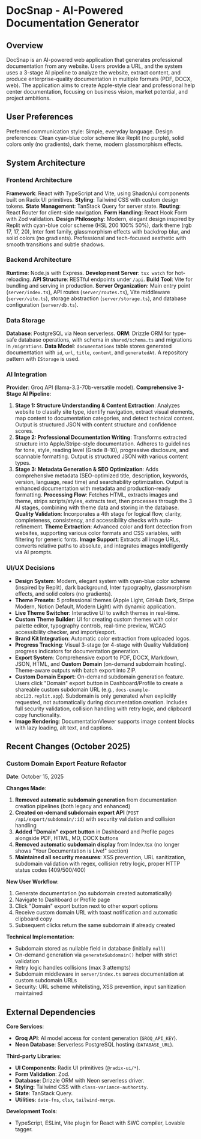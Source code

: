 # DocSnap - AI-Powered Documentation Generator

## Overview

DocSnap is an AI-powered web application that generates professional documentation from any website. Users provide a URL, and the system uses a 3-stage AI pipeline to analyze the website, extract content, and produce enterprise-quality documentation in multiple formats (PDF, DOCX, web). The application aims to create Apple-style clear and professional help center documentation, focusing on business vision, market potential, and project ambitions.

## User Preferences

Preferred communication style: Simple, everyday language.
Design preferences: Clean cyan-blue color scheme like Replit (no purple), solid colors only (no gradients), dark theme, modern glassmorphism effects.

## System Architecture

### Frontend Architecture

**Framework**: React with TypeScript and Vite, using Shadcn/ui components built on Radix UI primitives.
**Styling**: Tailwind CSS with custom design tokens.
**State Management**: TanStack Query for server state.
**Routing**: React Router for client-side navigation.
**Form Handling**: React Hook Form with Zod validation.
**Design Philosophy**: Modern, elegant design inspired by Replit with cyan-blue color scheme (HSL 200 100% 50%), dark theme (rgb 17, 17, 20), Inter font family, glassmorphism effects with backdrop blur, and solid colors (no gradients). Professional and tech-focused aesthetic with smooth transitions and subtle shadows.

### Backend Architecture

**Runtime**: Node.js with Express.
**Development Server**: `tsx watch` for hot-reloading.
**API Structure**: RESTful endpoints under `/api`.
**Build Tool**: Vite for bundling and serving in production.
**Server Organization**: Main entry point (`server/index.ts`), API routes (`server/routes.ts`), Vite middleware (`server/vite.ts`), storage abstraction (`server/storage.ts`), and database configuration (`server/db.ts`).

### Data Storage

**Database**: PostgreSQL via Neon serverless.
**ORM**: Drizzle ORM for type-safe database operations, with schema in `shared/schema.ts` and migrations in `/migrations`.
**Data Model**: `documentations` table stores generated documentation with `id`, `url`, `title`, `content`, and `generatedAt`. A repository pattern with `IStorage` is used.

### AI Integration

**Provider**: Groq API (llama-3.3-70b-versatile model).
**Comprehensive 3-Stage AI Pipeline**:
1.  **Stage 1: Structure Understanding & Content Extraction**: Analyzes website to classify site type, identify navigation, extract visual elements, map content to documentation categories, and detect technical content. Output is structured JSON with content structure and confidence scores.
2.  **Stage 2: Professional Documentation Writing**: Transforms extracted structure into Apple/Stripe-style documentation. Adheres to guidelines for tone, style, reading level (Grade 8-10), progressive disclosure, and scannable formatting. Output is structured JSON with various content types.
3.  **Stage 3: Metadata Generation & SEO Optimization**: Adds comprehensive metadata (SEO-optimized title, description, keywords, version, language, read time) and searchability optimization. Output is enhanced documentation with metadata and production-ready formatting.
**Processing Flow**: Fetches HTML, extracts images and theme, strips scripts/styles, extracts text, then processes through the 3 AI stages, combining with theme data and storing in the database.
**Quality Validation**: Incorporates a 4th stage for logical flow, clarity, completeness, consistency, and accessibility checks with auto-refinement.
**Theme Extraction**: Advanced color and font detection from websites, supporting various color formats and CSS variables, with filtering for generic fonts.
**Image Support**: Extracts all image URLs, converts relative paths to absolute, and integrates images intelligently via AI prompts.

### UI/UX Decisions

*   **Design System**: Modern, elegant system with cyan-blue color scheme (inspired by Replit), dark background, Inter typography, glassmorphism effects, and solid colors (no gradients).
*   **Theme Presets**: 5 professional themes (Apple Light, GitHub Dark, Stripe Modern, Notion Default, Modern Light) with dynamic application.
*   **Live Theme Switcher**: Interactive UI to switch themes in real-time.
*   **Custom Theme Builder**: UI for creating custom themes with color palette editor, typography controls, real-time preview, WCAG accessibility checker, and import/export.
*   **Brand Kit Integration**: Automatic color extraction from uploaded logos.
*   **Progress Tracking**: Visual 3-stage (or 4-stage with Quality Validation) progress indicators for documentation generation.
*   **Export System**: Comprehensive export to PDF, DOCX, Markdown, JSON, HTML, and **Custom Domain** (on-demand subdomain hosting). Theme-aware outputs with batch export into ZIP.
*   **Custom Domain Export**: On-demand subdomain generation feature. Users click "Domain" export button in Dashboard/Profile to create a shareable custom subdomain URL (e.g., `docs-example-abc123.replit.app`). Subdomain is only generated when explicitly requested, not automatically during documentation creation. Includes full security validation, collision handling with retry logic, and clipboard copy functionality.
*   **Image Rendering**: DocumentationViewer supports image content blocks with lazy loading, alt text, and captions.

## Recent Changes (October 2025)

### Custom Domain Export Feature Refactor
**Date**: October 15, 2025

**Changes Made**:
1. **Removed automatic subdomain generation** from documentation creation pipelines (both legacy and enhanced)
2. **Created on-demand subdomain export API** (`POST /api/export/subdomain/:id`) with security validation and collision handling
3. **Added "Domain" export button** in Dashboard and Profile pages alongside PDF, HTML, MD, DOCX buttons
4. **Removed automatic subdomain display** from Index.tsx (no longer shows "Your Documentation is Live!" section)
5. **Maintained all security measures**: XSS prevention, URL sanitization, subdomain validation with regex, collision retry logic, proper HTTP status codes (409/500/400)

**New User Workflow**:
1. Generate documentation (no subdomain created automatically)
2. Navigate to Dashboard or Profile page
3. Click "Domain" export button next to other export options
4. Receive custom domain URL with toast notification and automatic clipboard copy
5. Subsequent clicks return the same subdomain if already created

**Technical Implementation**:
- Subdomain stored as nullable field in database (initially `null`)
- On-demand generation via `generateSubdomain()` helper with strict validation
- Retry logic handles collisions (max 3 attempts)
- Subdomain middleware in `server/index.ts` serves documentation at custom subdomain URLs
- Security: URL scheme whitelisting, XSS prevention, input sanitization maintained

## External Dependencies

**Core Services**:
*   **Groq API**: AI model access for content generation (`GROQ_API_KEY`).
*   **Neon Database**: Serverless PostgreSQL hosting (`DATABASE_URL`).

**Third-party Libraries**:
*   **UI Components**: Radix UI primitives (`@radix-ui/*`).
*   **Form Validation**: Zod.
*   **Database**: Drizzle ORM with Neon serverless driver.
*   **Styling**: Tailwind CSS with `class-variance-authority`.
*   **State**: TanStack Query.
*   **Utilities**: `date-fns`, `clsx`, `tailwind-merge`.

**Development Tools**:
*   TypeScript, ESLint, Vite plugin for React with SWC compiler, Lovable tagger.